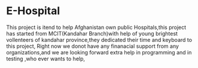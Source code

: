 # E-Hospital
This project is itend to help Afghanistan own public Hospitals,this project has started from MCIT(Kandahar Branch)with help of young brightest vollenteers of kandahar province,they dedicated their time and keyboard to this project, Right now we donot have any finanacial support from any organizations,and we are looking forward extra help in programming and in testing ,who ever wants to help,
